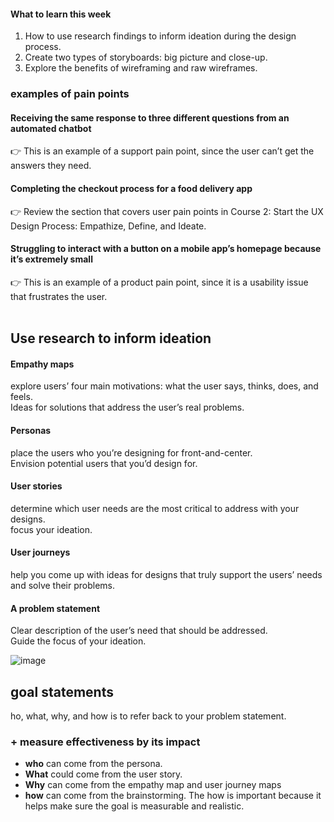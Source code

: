 #### What to learn this week
1. How to use research findings to inform ideation during the design process.
2. Create two types of storyboards: big picture and close-up. 
3. Explore the benefits of wireframing and raw wireframes.

###  examples of pain points

#### Receiving the same response to three different questions from an automated chatbot
:point_right:  This is an example of a support pain point, since the user can’t get the answers they need. 

#### Completing the checkout process for a food delivery app
:point_right: Review the section that covers user pain points in Course 2: Start the UX Design Process: Empathize, Define, and Ideate.

#### Struggling to interact with a button on a mobile app’s homepage because it’s extremely small
:point_right: This is an example of a product pain point, since it is a usability issue that frustrates the user.
<br />
<br />

## Use research to inform ideation

#### Empathy maps 
explore users’ four main motivations: what the user says, thinks, does, and feels. 
<br/>Ideas for solutions that address the user’s real problems. 

#### Personas 
place the users who you’re designing for front-and-center. <br/>Envision potential users that you’d design for.

#### User stories 
determine which user needs are the most critical to address with your designs. <br/>focus your ideation.

#### User journeys 
help you come up with ideas for designs that truly support the users’ needs and solve their problems. 

#### A problem statement 
Clear description of the user’s need that should be addressed. 
<br/>Guide the focus of your ideation. 

![image](https://user-images.githubusercontent.com/17752837/218297772-b1bd997e-9351-4057-b5bb-19b260072bac.png)



## goal statements
ho, what, why, and how is to refer back to your problem statement.
### + measure effectiveness by its impact

- <b>who</b> can come from the persona. 
- <b>What</b> could come from the user story. 
- <b>Why</b> can come from the empathy map and user journey maps
- <b>how</b> can come from the brainstorming. The how is important because it helps make sure the goal is measurable and realistic. 
